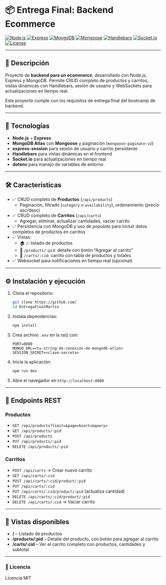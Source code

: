 
# 📦 Entrega Final: Backend Ecommerce

[![Node.js](https://img.shields.io/badge/Node.js-18.x-green.svg)](https://nodejs.org/)
[![Express](https://img.shields.io/badge/Express-5.x-brightgreen.svg)](https://expressjs.com/)
[![MongoDB](https://img.shields.io/badge/MongoDB-Atlas-blue.svg)](https://www.mongodb.com/)
[![Mongoose](https://img.shields.io/badge/Mongoose-6.x-red.svg)](https://mongoosejs.com/)
[![Handlebars](https://img.shields.io/badge/Handlebars-Express-orange.svg)](https://handlebarsjs.com/)
[![Socket.io](https://img.shields.io/badge/Socket.io-4.x-blue.svg)](https://socket.io/)
[![License](https://img.shields.io/badge/License-MIT-lightgrey.svg)]()

---

## 📘 Descripción

Proyecto de **backend para un ecommerce**, desarrollado con Node.js, Express y MongoDB. Permite CRUD completo de productos y carritos, vistas dinámicas con Handlebars, sesión de usuario y WebSockets para actualizaciones en tiempo real.

Este proyecto cumple con los requisitos de entrega final del bootcamp de backend.

---

## 🚀 Tecnologías

- **Node.js** + **Express**
- **MongoDB Atlas** con **Mongoose** y paginación (`mongoose-paginate-v2`)
- **express-session** para sesión de usuario y carrito persistente
- **Handlebars** para vistas dinámicas en el frontend
- **Socket.io** para actualizaciones en tiempo real
- **dotenv** para manejo de variables de entorno

---

## 🛠 Características

- ✅ CRUD completo de **Productos** (`/api/products`)
  - Paginación, filtrado (`category` o `availability`), ordenamiento (precio asc/desc)
- ✅ CRUD completo de **Carritos** (`/api/carts`)
  - Agregar, eliminar, actualizar cantidades, vaciar carrito
- ✅ Persistencia con MongoDB y uso de _populate_ para incluir datos completos de productos en carritos
- ✅ Vistas:
  - 🏠 `/`: listado de productos
  - 📄 `/products/:pid`: detalle con botón “Agregar al carrito”
  - 🛒 `/carts/:cid`: carrito con tabla de productos y totales
- ✅ Websocket para notificaciones en tiempo real (opcional)

---

## ⚙️ Instalación y ejecución

1. Clona el repositorio:
   ```bash
   git clone https://github.com/
   cd EntregaFinalMartin
   ```
2. Instala dependencias:
   ```bash
   npm install
   ```
3. Crea archivo `.env` en la raíz con:
   ```
   PORT=8080
   MONGO_URL=<tu-string-de-conexión-de-mongodb-atlas>
   SESSION_SECRET=<clave-secreta>
   ```
4. Inicia la aplicación:
   ```bash
   npm run dev
   ```
5. Abre el navegador en `http://localhost:8080`

---

## 🔧 Endpoints REST

### Productos
- `GET /api/products?limit=&page=&sort=&query=`
- `GET /api/products/:pid`
- `POST /api/products`
- `PUT /api/products/:pid`
- `DELETE /api/products/:pid`

### Carritos
- `POST /api/carts` → Crear nuevo carrito
- `GET /api/carts/:cid`
- `POST /api/carts/:cid/product/:pid`
- `PUT /api/carts/:cid`
- `PUT /api/carts/:cid/product/:pid` (actualiza cantidad)
- `DELETE /api/carts/:cid/product/:pid`
- `DELETE /api/carts/:cid` → Vaciar carrito

---

## 🧪 Vistas disponibles

- **/** – Listado de productos
- **/products/:pid** – Detalle del producto, con botón para agregar al carrito
- **/carts/:cid** – Ver el carrito completo con productos, cantidades y subtotal

---

### 🧾 Licencia

Licencia MIT
